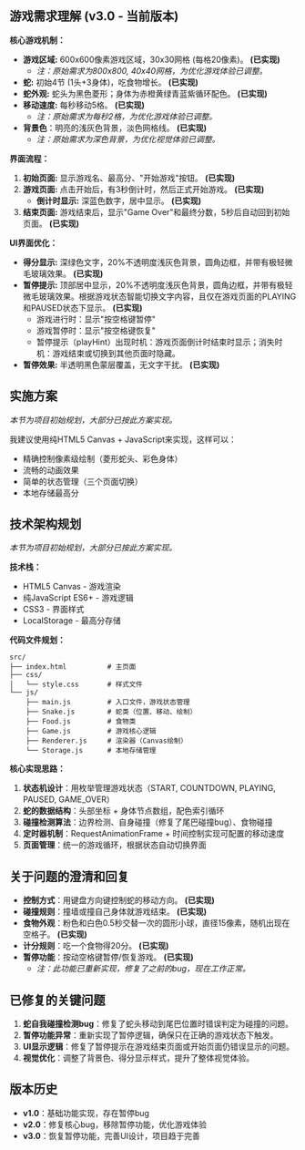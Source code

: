 ## 游戏需求理解 (v3.0 - 当前版本)

**核心游戏机制：**
- **游戏区域:** 600x600像素游戏区域，30x30网格 (每格20像素)。 **(已实现)**
  - *注：原始需求为800x800, 40x40网格，为优化游戏体验已调整。*
- **蛇:** 初始4节 (1头+3身体)，吃食物增长。 **(已实现)**
- **蛇外观:** 蛇头为黑色菱形；身体为赤橙黄绿青蓝紫循环配色。 **(已实现)**
- **移动速度:** 每秒移动5格。 **(已实现)**
  - *注：原始需求为每秒2格，为优化游戏体验已调整。*
- **背景色**：明亮的浅灰色背景，淡色网格线。 **(已实现)**
  - *注：原始需求为深色背景，为优化视觉体验已调整。*

**界面流程：**
1. **初始页面:** 显示游戏名、最高分、"开始游戏"按钮。 **(已实现)**
2. **游戏页面:** 点击开始后，有3秒倒计时，然后正式开始游戏。 **(已实现)**
   - **倒计时显示:** 深蓝色数字，居中显示。 **(已实现)**
3. **结束页面:** 游戏结束后，显示"Game Over"和最终分数，5秒后自动回到初始页面。 **(已实现)**

**UI界面优化：**
- **得分显示:** 深绿色文字，20%不透明度浅灰色背景，圆角边框，并带有极轻微毛玻璃效果。 **(已实现)**
- **暂停提示:** 顶部居中显示，20%不透明度浅灰色背景，圆角边框，并带有极轻微毛玻璃效果。根据游戏状态智能切换文字内容，且仅在游戏页面的PLAYING和PAUSED状态下显示。 **(已实现)**
  - 游戏进行时：显示"按空格键暂停"
  - 游戏暂停时：显示"按空格键恢复"
  - 暂停提示（playHint）出现时机：游戏页面倒计时结束时显示；消失时机：游戏结束或切换到其他页面时隐藏。
- **暂停效果:** 半透明黑色蒙层覆盖，无文字干扰。 **(已实现)**

## 实施方案

*本节为项目初始规划，大部分已按此方案实现。*

我建议使用纯HTML5 Canvas + JavaScript来实现，这样可以：
- 精确控制像素级绘制（菱形蛇头、彩色身体）
- 流畅的动画效果
- 简单的状态管理（三个页面切换）
- 本地存储最高分

## 技术架构规划

*本节为项目初始规划，大部分已按此方案实现。*

**技术栈：**
- HTML5 Canvas - 游戏渲染
- 纯JavaScript ES6+ - 游戏逻辑
- CSS3 - 界面样式
- LocalStorage - 最高分存储

**代码文件规划：**
```
src/
├── index.html          # 主页面
├── css/
│   └── style.css       # 样式文件
└── js/
    ├── main.js         # 入口文件，游戏状态管理
    ├── Snake.js        # 蛇类（位置、移动、绘制）
    ├── Food.js         # 食物类
    ├── Game.js         # 游戏核心逻辑
    ├── Renderer.js     # 渲染器（Canvas绘制）
    └── Storage.js      # 本地存储管理
```

**核心实现思路：**
1. **状态机设计**：用枚举管理游戏状态（START, COUNTDOWN, PLAYING, PAUSED, GAME_OVER）
2. **蛇的数据结构**：头部坐标 + 身体节点数组，配色索引循环
3. **碰撞检测算法**：边界检测、自身碰撞（修复了尾巴碰撞bug）、食物碰撞
4. **定时器机制**：RequestAnimationFrame + 时间控制实现可配置的移动速度
5. **页面管理**：统一的游戏循环，根据状态自动切换界面

## 关于问题的澄清和回复

- **控制方式**：用键盘方向键控制蛇的移动方向。 **(已实现)**
- **碰撞规则**：撞墙或撞自己身体就游戏结束。 **(已实现)**
- **食物外观**：粉色和白色0.5秒交替一次的圆形小球，直径15像素，随机出现在空格子。 **(已实现)**
- **计分规则**：吃一个食物得20分。 **(已实现)**
- **暂停功能**：按动空格键暂停/恢复游戏。 **(已实现)**
  - *注：此功能已重新实现，修复了之前的bug，现在工作正常。*

## 已修复的关键问题

1. **蛇自我碰撞检测bug**：修复了蛇头移动到尾巴位置时错误判定为碰撞的问题。
2. **暂停功能异常**：重新实现了暂停逻辑，确保只在正确的游戏状态下触发。
3. **UI显示逻辑**：修复了暂停提示在游戏结束页面或开始页面仍错误显示的问题。
4. **视觉优化**：调整了背景色、得分显示样式，提升了整体视觉体验。

## 版本历史

- **v1.0**：基础功能实现，存在暂停bug
- **v2.0**：修复核心bug，移除暂停功能，优化游戏体验
- **v3.0**：恢复暂停功能，完善UI设计，项目趋于完善

